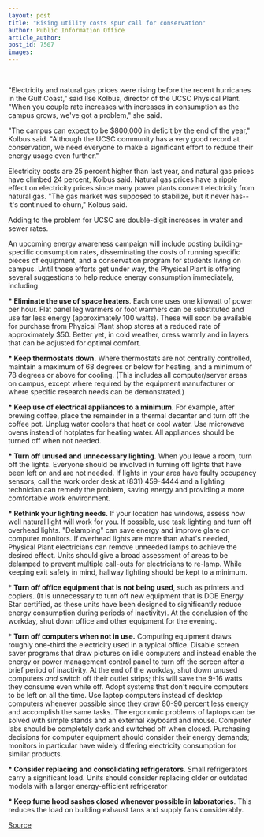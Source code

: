 ```yaml
---
layout: post
title: "Rising utility costs spur call for conservation"
author: Public Information Office
article_author: 
post_id: 7507
images:
---
```


<a name="content" id="content"></a><br>
<p>
  "Electricity and natural gas prices were rising before the recent hurricanes in the Gulf Coast," said Ilse Kolbus, director of the UCSC Physical Plant. "When you couple rate increases with increases in consumption as the campus grows, we've got a problem," she said.
</p>
<p>
  "The campus can expect to be $800,000 in deficit by the end of the year," Kolbus said. "Although the UCSC community has a very good record at conservation, we need everyone to make a significant effort to reduce their energy usage even further."
</p>
<p>
  Electricity costs are 25 percent higher than last year, and natural gas prices have climbed 24 percent, Kolbus said. Natural gas prices have a ripple effect on electricity prices since many power plants convert electricity from natural gas. "The gas market was supposed to stabilize, but it never has--it's continued to churn," Kolbus said.
</p>
<p>
  Adding to the problem for UCSC are double-digit increases in water and sewer rates.
</p>
<p>
  An upcoming energy awareness campaign will include posting building-specific consumption rates, disseminating the costs of running specific pieces of equipment, and a conservation program for students living on campus. Until those efforts get under way, the Physical Plant is offering several suggestions to help reduce energy consumption immediately, including:
</p>
<p>
  <strong>* Eliminate the use of space heaters</strong>. Each one uses one kilowatt of power per hour. Flat panel leg warmers or foot warmers can be substituted and use far less energy (approximately 100 watts). These will soon be available for purchase from Physical Plant shop stores at a reduced rate of approximately $50. Better yet, in cold weather, dress warmly and in layers that can be adjusted for optimal comfort.
</p>
<p>
  <strong>* Keep thermostats down.</strong> Where thermostats are not centrally controlled, maintain a maximum of 68 degrees or below for heating, and a minimum of 78 degrees or above for cooling. (This includes all computer/server areas on campus, except where required by the equipment manufacturer or where specific research needs can be demonstrated.)
</p>
<p>
  <strong>* Keep use of electrical appliances to a minimum</strong>. For example, after brewing coffee, place the remainder in a thermal decanter and turn off the coffee pot. Unplug water coolers that heat or cool water. Use microwave ovens instead of hotplates for heating water. All appliances should be turned off when not needed.
</p>
<p>
  <strong>* Turn off unused and unnecessary lighting.</strong> When you leave a room, turn off the lights. Everyone should be involved in turning off lights that have been left on and are not needed. If lights in your area have faulty occupancy sensors, call the work order desk at (831) 459-4444 and a lighting technician can remedy the problem, saving energy and providing a more comfortable work environment.
</p>
<p>
  <strong>* Rethink your lighting needs.</strong> If your location has windows, assess how well natural light will work for you. If possible, use task lighting and turn off overhead lights. "Delamping" can save energy and improve glare on computer monitors. If overhead lights are more than what's needed, Physical Plant electricians can remove unneeded lamps to achieve the desired effect. Units should give a broad assessment of areas to be delamped to prevent multiple call-outs for electricians to re-lamp. While keeping exit safety in mind, hallway lighting should be kept to a minimum.
</p>
<p>
  * <strong>Turn off office equipment that is not being used</strong>, such as printers and copiers. (It is unnecessary to turn off new equipment that is DOE Energy Star certified, as these units have been designed to significantly reduce energy consumption during periods of inactivity). At the conclusion of the workday, shut down office and other equipment for the evening.
</p>
<p>
  * <strong>Turn off computers when not in use.</strong> Computing equipment draws roughly one-third the electricity used in a typical office. Disable screen saver programs that draw pictures on idle computers and instead enable the energy or power management control panel to turn off the screen after a brief period of inactivity. At the end of the workday, shut down unused computers <i>and</i> switch off their outlet strips; this will save the 9-16 watts they consume even while off. Adopt systems that don't require computers to be left on all the time. Use laptop computers instead of desktop computers whenever possible since they draw 80-90 percent less energy and accomplish the same tasks. The ergonomic problems of laptops can be solved with simple stands and an external keyboard and mouse. Computer labs should be completely dark and switched off when closed. Purchasing decisions for computer equipment should consider their energy demands; monitors in particular have widely differing electricity consumption for similar products.
</p>
<p>
  <strong>* Consider replacing and consolidating refrigerators</strong>. Small refrigerators carry a significant load. Units should consider replacing older or outdated models with a larger energy-efficient refrigerator
</p>
<p>
  <strong>* Keep fume hood sashes closed whenever possible in laboratories</strong>. This reduces the load on building exhaust fans and supply fans considerably.
</p>
<p><a href="http://www1.ucsc.edu/currents/05-06/10-10/energy.asp" title="Permalink to energy">Source</a></p>
